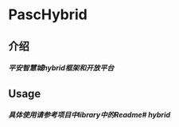 PascHybrid
====
介绍
--------
##### 平安智慧城hybrid框架和开放平台
Usage
---
##### 具体使用请参考项目中library中的Readme#   h y b r i d  
 